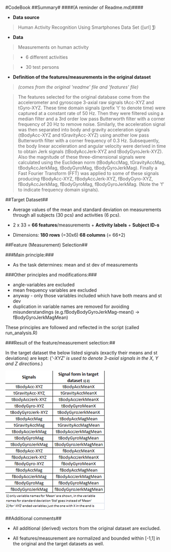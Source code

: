 #CodeBook
##Summary#
####(A reminder of Readme.md)####

* **Data source**

>Human Activity Recognition Using Smartphones Data Set ([url] [1])

[1]: http://archive.ics.uci.edu/ml/datasets/Human+Activity+Recognition+Using+Smartphones

* **Data**

>Measurements on human activity 

>* 6 different activities

>* 30 test persons


* **Definition of the features/measurements in the original dataset**

>*(comes from the original 'readme' file and 'features' file)*

>The features selected for the original database come from the accelerometer and gyroscope 3-axial raw signals tAcc-XYZ and tGyro-XYZ. These time domain signals (prefix 't' to denote time) were captured at a constant rate of 50 Hz. Then they were filtered using a median filter and a 3rd order low pass Butterworth filter with a corner frequency of 20 Hz to remove noise. Similarly, the acceleration signal was then separated into body and gravity acceleration signals (tBodyAcc-XYZ and tGravityAcc-XYZ) using another low pass Butterworth filter with a corner frequency of 0.3 Hz. Subsequently, the body linear acceleration and angular velocity were derived in time to obtain Jerk signals (tBodyAccJerk-XYZ and tBodyGyroJerk-XYZ). Also the magnitude of these three-dimensional signals were calculated using the Euclidean norm (tBodyAccMag, tGravityAccMag, tBodyAccJerkMag, tBodyGyroMag, tBodyGyroJerkMag). Finally a Fast Fourier Transform (FFT) was applied to some of these signals producing fBodyAcc-XYZ, fBodyAccJerk-XYZ, fBodyGyro-XYZ, fBodyAccJerkMag, fBodyGyroMag, fBodyGyroJerkMag. (Note the 'f' to indicate frequency domain signals).


##Target Dataset##

 * Average values of the mean and standard deviation on measurements through all subjects (30 pcs) and activities (6 pcs).

 * 2 x 33 = **66 features**/measurements + **Activity labels** + **Subject ID-s**

 * Dimensions: **180 rows** (=30x6)  **68 columns** (= 66+2)


##Feature (Measurement) Selection##

###Main principle:###

 * As the task determines: mean and st dev of measurements

###Other principles and modifications:###
 * angle-variables are excluded
 * mean frequency variables are excluded
 * anyway - only those variables included which have both means and st dev
 * duplication in variable names are removed for avoiding misunderstandings 
(e.g.fBodyBodyGyroJerkMag-mean() -> fBodyGyroJerkMagMean)



These principles are followed and reflected in the script (called run_analysis.R)


###Result of the feature/measurement selection:##

In the target dataset the below listed signals (exactly their means and st 
deviations) are kept:
(*'-XYZ' is used to denote 3-axial signals in the X, Y and Z directions.*)


![FeatureNames-Table](https://github.com/kandris16/getcleandata/raw/master/FeaturesTable.png "FeatureNames-Table")


##Additional comments##

* All additional (derived) vectors from the original dataset are excluded.

* All features/measurement are normalized and bounded within [-1,1] in the original and the target datasets as well.

